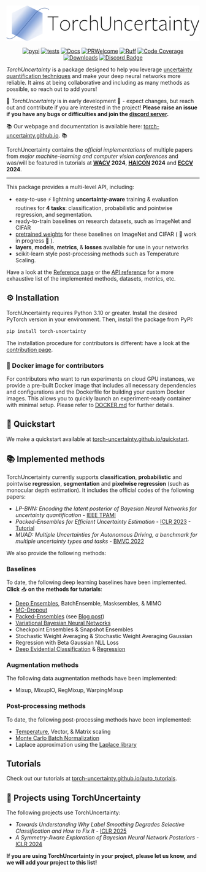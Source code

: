 <div align="center">

![TorchUncertaintyLogo](https://github.com/ENSTA-U2IS-AI/torch-uncertainty/blob/main/docs/source/_static/images/torch_uncertainty.png)

[![pypi](https://img.shields.io/pypi/v/torch_uncertainty.svg)](https://pypi.python.org/pypi/torch_uncertainty)
[![tests](https://github.com/ENSTA-U2IS-AI/torch-uncertainty/actions/workflows/run-tests.yml/badge.svg?branch=main&event=push)](https://github.com/ENSTA-U2IS-AI/torch-uncertainty/actions/workflows/run-tests.yml)
[![Docs](https://github.com/ENSTA-U2IS-AI/torch-uncertainty/actions/workflows/build-docs.yml/badge.svg)](https://torch-uncertainty.github.io/)
[![PRWelcome](https://img.shields.io/badge/PRs-welcome-brightgreen.svg)](https://github.com/ENSTA-U2IS-AI/torch-uncertainty/pulls)
[![Ruff](https://img.shields.io/endpoint?url=https://raw.githubusercontent.com/astral-sh/ruff/main/assets/badge/v2.json)](https://github.com/astral-sh/ruff)
[![Code Coverage](https://codecov.io/github/ENSTA-U2IS-AI/torch-uncertainty/coverage.svg?branch=master)](https://codecov.io/gh/ENSTA-U2IS-AI/torch-uncertainty)
[![Downloads](https://static.pepy.tech/badge/torch-uncertainty)](https://pepy.tech/project/torch-uncertainty)
[![Discord Badge](https://dcbadge.vercel.app/api/server/HMCawt5MJu?compact=true&style=flat)](https://discord.gg/HMCawt5MJu)
</div>

_TorchUncertainty_ is a package designed to help you leverage [uncertainty quantification techniques](https://github.com/ENSTA-U2IS-AI/awesome-uncertainty-deeplearning) and make your deep neural networks more reliable. It aims at being collaborative and including as many methods as possible, so reach out to add yours!

:construction: _TorchUncertainty_ is in early development :construction: - expect changes, but reach out and contribute if you are interested in the project! **Please raise an issue if you have any bugs or difficulties and join the [discord server](https://discord.gg/HMCawt5MJu).**

:books: Our webpage and documentation is available here: [torch-uncertainty.github.io](https://torch-uncertainty.github.io). :books:

TorchUncertainty contains the *official implementations* of multiple papers from *major machine-learning and computer vision conferences* and was/will be featured in tutorials at **[WACV](https://wacv2024.thecvf.com/) 2024**, **[HAICON](https://haicon24.de/) 2024** and **[ECCV](https://eccv.ecva.net/) 2024**.

---

This package provides a multi-level API, including:

- easy-to-use :zap: lightning **uncertainty-aware** training & evaluation routines for **4 tasks**: classification, probabilistic and pointwise regression, and segmentation.
- ready-to-train baselines on research datasets, such as ImageNet and CIFAR
- [pretrained weights](https://huggingface.co/torch-uncertainty) for these baselines on ImageNet and CIFAR ( :construction: work in progress :construction: ).
- **layers**, **models**, **metrics**, & **losses** available for use in your networks
- scikit-learn style post-processing methods such as Temperature Scaling.

Have a look at the [Reference page](https://torch-uncertainty.github.io/references.html) or the [API reference](https://torch-uncertainty.github.io/api.html) for a more exhaustive list of the implemented methods, datasets, metrics, etc.

## :gear: Installation

TorchUncertainty requires Python 3.10 or greater. Install the desired PyTorch version in your environment.
Then, install the package from PyPI:

```sh
pip install torch-uncertainty
```

The installation procedure for contributors is different: have a look at the [contribution page](https://torch-uncertainty.github.io/contributing.html).

### :whale: Docker image for contributors

For contributors who want to run experiments on cloud GPU instances, we provide a pre-built Docker image that includes all necessary dependencies and configurations and the Dockerfile for building your custom Docker images. 
This allows you to quickly launch an experiment-ready container with minimal setup. Please refer to [DOCKER.md](docker/DOCKER.md) for further details.

## :racehorse: Quickstart

We make a quickstart available at [torch-uncertainty.github.io/quickstart](https://torch-uncertainty.github.io/quickstart.html).

## :books: Implemented methods

TorchUncertainty currently supports **classification**, **probabilistic** and pointwise **regression**, **segmentation** and **pixelwise regression** (such as monocular depth estimation). It includes the official codes of the following papers:

- *LP-BNN: Encoding the latent posterior of Bayesian Neural Networks for uncertainty quantification* - [IEEE TPAMI](https://arxiv.org/abs/2012.02818)
- *Packed-Ensembles for Efficient Uncertainty Estimation* - [ICLR 2023](https://arxiv.org/abs/2210.09184) - [Tutorial](https://torch-uncertainty.github.io/auto_tutorials/tutorial_pe_cifar10.html)
- *MUAD: Multiple Uncertainties for Autonomous Driving, a benchmark for multiple uncertainty types and tasks* - [BMVC 2022](https://arxiv.org/abs/2203.01437)

We also provide the following methods:

### Baselines

To date, the following deep learning baselines have been implemented. **Click** :inbox_tray: **on the methods for tutorials**:

- [Deep Ensembles](https://torch-uncertainty.github.io/auto_tutorials/tutorial_from_de_to_pe.html), BatchEnsemble, Masksembles, & MIMO
- [MC-Dropout](https://torch-uncertainty.github.io/auto_tutorials/tutorial_mc_dropout.html)
- [Packed-Ensembles](https://torch-uncertainty.github.io/auto_tutorials/tutorial_from_de_to_pe.html) (see [Blog post](https://medium.com/@adrien.lafage/make-your-neural-networks-more-reliable-with-packed-ensembles-7ad0b737a873))
- [Variational Bayesian Neural Networks](https://torch-uncertainty.github.io/auto_tutorials/tutorial_bayesian.html)
- Checkpoint Ensembles & Snapshot Ensembles
- Stochastic Weight Averaging & Stochastic Weight Averaging Gaussian
- Regression with Beta Gaussian NLL Loss
- [Deep Evidential Classification](https://torch-uncertainty.github.io/auto_tutorials/tutorial_evidential_classification.html) & [Regression](https://torch-uncertainty.github.io/auto_tutorials/tutorial_der_cubic.html)

### Augmentation methods

The following data augmentation methods have been implemented:

- Mixup, MixupIO, RegMixup, WarpingMixup

### Post-processing methods

To date, the following post-processing methods have been implemented:

- [Temperature](https://torch-uncertainty.github.io/auto_tutorials/tutorial_scaler.html), Vector, & Matrix scaling
- [Monte Carlo Batch Normalization](https://torch-uncertainty.github.io/auto_tutorials/tutorial_mc_batch_norm.html)
- Laplace approximation using the [Laplace library](https://github.com/aleximmer/Laplace)

## Tutorials

Check out our tutorials at [torch-uncertainty.github.io/auto_tutorials](https://torch-uncertainty.github.io/auto_tutorials/index.html).

## :telescope: Projects using TorchUncertainty

The following projects use TorchUncertainty:

- *Towards Understanding Why Label Smoothing Degrades Selective Classification and How to Fix It* - [ICLR 2025](https://arxiv.org/abs/2403.14715)
- *A Symmetry-Aware Exploration of Bayesian Neural Network Posteriors* - [ICLR 2024](https://arxiv.org/abs/2310.08287)

**If you are using TorchUncertainty in your project, please let us know, and we will add your project to this list!**
